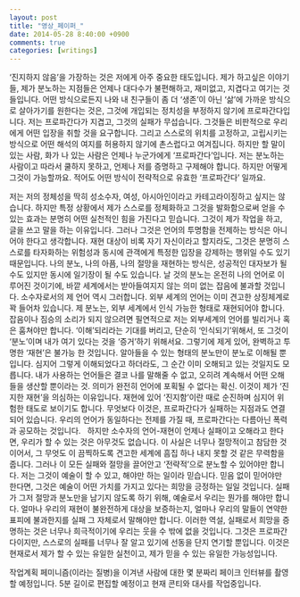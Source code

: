 ```yaml
---
layout: post
title: "영상_페이퍼_"
date: 2014-05-28 8:40:00 +0900
comments: true 
categories: [writings] 
---
```

‘진지하지 않음’을 가장하는 것은 저에게 아주 중요한 태도입니다. 
제가 하고싶은 이야기들, 제가 분노하는 지점들은 언제나 대다수가 불편해하고, 재미없고, 지겹다고 여기는 것들입니다. 어떤 방식으로든지 나와 내 친구들이 좀 더 ‘생존’이 아닌 ‘삶’에 가까운 방식으로 살아가기를 원한다는 것은, 그것에 개입되는 정치성을 부정하지 않기에 프로파간다입니다. 저는 프로파간다가 지겹고, 그것의 실패가 무섭습니다. 그것들은 비판적으로 우리에게 어떤 입장을 취할 것을 요구합니다. 그리고 스스로의 위치를 고정하고, 고립시키는 방식으로 어떤 해석의 여지를 허용하지 않기에 촌스럽다고 여겨집니다. 하지만 할 말이 있는 사람, 화가 나 있는 사람은 언제나 누군가에게 ‘프로파간다’입니다. 저는 분노하는 사람이고 따라서 쿨하지 못하고, 언제나 저를 증명하고 구제해야 합니다. 하지만 어떻게 그것이 가능할까요. 적어도 어떤 방식이 전략적으로 유효한 ‘프로파간다’ 일까요. 
  
저는 저의 정체성을 딱히 성소수자, 여성, 아시아인이라고 카테고라이징하고 싶지는 않습니다. 하지만 특정 상황에서 제가 스스로를 정체화하고 그것을 발화함으로써 얻을 수 있는 효과는 분명히 어떤 실천적인 힘을 가진다고 믿습니다. 그것이 제가 작업을 하고, 글을 쓰고 말을 하는 이유입니다. 그러나 그것은 언어의 투명함을 전제하는 방식은 아니어야 한다고 생각합니다. 재현 대상이 비록 자기 자신이라고 할지라도, 그것은 분명히 스스로를 타자화하는 위험성과 동시에 관객에게 특정한 입장을 강제하는 행위일 수도 있기 때문입니다. 나의 분노, 나의 아픔, 나의 절망을 재현하는 방식은, 성공적인 대자보가 될 수도 있지만 동시에 일기장이 될 수도 있습니다. 날 것의 분노는 온전히 나의 언어로 이루어진 것이기에, 바깥 세계에서는 받아들여지지 않는 의미 없는 잡음에 불과할 것입니다. 소수자로서의 제 언어 역시 그러합니다. 외부 세계의 언어는 이미 견고한 상징체계로 꽉 들어차 있습니다. 제 분노는, 외부 세계에서 인식 가능한 형태로 재현되어야 합니다. 잡음이나 짐승의 소리가 되지 않으려면 필연적으로 저는 외부세계의 언어를 빌리거나 혹은 훔쳐야만 합니다. ‘이해’되리라는 기대를 버리고, 단순히 ‘인식되기’위해서, 또 그것이 ‘분노’이며 내가 여기 있다는 것을 ‘증거’하기 위해서요. 그렇기에 제게 있어, 완벽하고 투명한 ‘재현’은 불가능 한 것입니다. 알아들을 수 있는 형태의 분노만이 분노로 이해될 뿐입니다. 심지어 그렇게 이해되었다고 하더라도, 그 순간 이미 오해되고 있는 것일지도 모릅니다. 내가 사용하는 언어들은 결코 나를 말해줄 수 없고, 오히려 계속해서 어떤 오해들을 생산할 뿐이라는 것. 의미가 완전히 언어에 포획될 수 없다는 확신. 이것이 제가 ‘진지한 재현’을 의심하는 이유입니다. 재현에 있어 ‘진지함’이란 때로 순진하며 심지어 위험한 태도로 보이기도 합니다. 무엇보다 이것은, 프로파간다가 실패하는 지점과도 연결되어 있습니다. 우리의 언어가 동일하다는 전제를 가질 때, 프로파간다는 다름아닌 폭력과 공모하는 것입니다.
 
하지만 소수자의 언어-재현이 언제나 실패이고 오해라고 한다면, 우리가 할 수 있는 것은 아무것도 없습니다. 이 사실은 너무나 절망적이고 참담한 것이어서, 그 무엇도 이 끔찍하도록 견고한 세계에 흠집 하나 내지 못할 것 같은 무력함을 줍니다. 그러나 이 모든 실패와 절망을 끌어안고 ‘전략적’으로 분노할 수 있어야만 합니다. 저는 그것이 예술이 할 수 있고, 해야만 하는 일이라 믿습니다. 믿음 없이 믿어야만 한다면, 그것은 예술이 어떤 가치를 가지고 있다는 희망을 긍정하는 일일 것입니다. 실패가 그저 절망과 분노만을 남기지 않도록 하기 위해, 예술로서 우리는 뭔가를 해야만 합니다. 얼마나 우리의 재현이 불완전하게 대상을 보증하는지, 얼마나 우리의 말들이 연약한 표피에 불과한지를 실패 그 자체로서 말해야만 합니다. 이러한 역설, 실패로서 희망을 증명하는 것은 너무나 희극적이기에 우리는 웃을 수 밖에 없을 것입니다. 그것은 프로파간다이지만, 스스로의 실패를 너무나 잘 알고 있기에 선동을 단지 연기할 뿐입니다. 이것은 현재로서 제가 할 수 있는 유일한 실천이고, 제가 믿을 수 있는 유일한 가능성입니다. 
  
작업계획
페미니즘(이라는 질병)을 이겨낸 사람에 대한 몇 분짜리 페이크 인터뷰를 촬영할 예정입니다. 5분 길이로 편집할 예정이고 현재 콘티와 대사를 작업중입니다.
 
